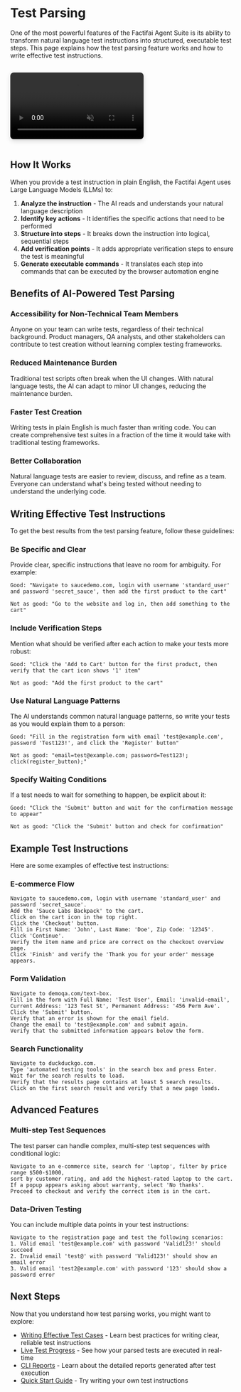 # Test Parsing

One of the most powerful features of the Factifai Agent Suite is its ability to transform natural language test instructions into structured, executable test steps. This page explains how the test parsing feature works and how to write effective test instructions.

<video controls autoplay loop muted class="feature-video">
  <source src="/assets/test-parsing-demo.mp4" type="video/mp4">
  Your browser does not support the video tag.
</video>

## How It Works

When you provide a test instruction in plain English, the Factifai Agent uses Large Language Models (LLMs) to:

1. **Analyze the instruction** - The AI reads and understands your natural language description
2. **Identify key actions** - It identifies the specific actions that need to be performed
3. **Structure into steps** - It breaks down the instruction into logical, sequential steps
4. **Add verification points** - It adds appropriate verification steps to ensure the test is meaningful
5. **Generate executable commands** - It translates each step into commands that can be executed by the browser automation engine

## Benefits of AI-Powered Test Parsing

### Accessibility for Non-Technical Team Members

Anyone on your team can write tests, regardless of their technical background. Product managers, QA analysts, and other stakeholders can contribute to test creation without learning complex testing frameworks.

### Reduced Maintenance Burden

Traditional test scripts often break when the UI changes. With natural language tests, the AI can adapt to minor UI changes, reducing the maintenance burden.

### Faster Test Creation

Writing tests in plain English is much faster than writing code. You can create comprehensive test suites in a fraction of the time it would take with traditional testing frameworks.

### Better Collaboration

Natural language tests are easier to review, discuss, and refine as a team. Everyone can understand what's being tested without needing to understand the underlying code.

## Writing Effective Test Instructions

To get the best results from the test parsing feature, follow these guidelines:

### Be Specific and Clear

Provide clear, specific instructions that leave no room for ambiguity. For example:

```
Good: "Navigate to saucedemo.com, login with username 'standard_user' and password 'secret_sauce', then add the first product to the cart"

Not as good: "Go to the website and log in, then add something to the cart"
```

### Include Verification Steps

Mention what should be verified after each action to make your tests more robust:

```
Good: "Click the 'Add to Cart' button for the first product, then verify that the cart icon shows '1' item"

Not as good: "Add the first product to the cart"
```

### Use Natural Language Patterns

The AI understands common natural language patterns, so write your tests as you would explain them to a person:

```
Good: "Fill in the registration form with email 'test@example.com', password 'Test123!', and click the 'Register' button"

Not as good: "email=test@example.com; password=Test123!; click(register_button);"
```

### Specify Waiting Conditions

If a test needs to wait for something to happen, be explicit about it:

```
Good: "Click the 'Submit' button and wait for the confirmation message to appear"

Not as good: "Click the 'Submit' button and check for confirmation"
```

## Example Test Instructions

Here are some examples of effective test instructions:

### E-commerce Flow

```
Navigate to saucedemo.com, login with username 'standard_user' and password 'secret_sauce'.
Add the 'Sauce Labs Backpack' to the cart.
Click on the cart icon in the top right.
Click the 'Checkout' button.
Fill in First Name: 'John', Last Name: 'Doe', Zip Code: '12345'.
Click 'Continue'.
Verify the item name and price are correct on the checkout overview page.
Click 'Finish' and verify the 'Thank you for your order' message appears.
```

### Form Validation

```
Navigate to demoqa.com/text-box.
Fill in the form with Full Name: 'Test User', Email: 'invalid-email', Current Address: '123 Test St', Permanent Address: '456 Perm Ave'.
Click the 'Submit' button.
Verify that an error is shown for the email field.
Change the email to 'test@example.com' and submit again.
Verify that the submitted information appears below the form.
```

### Search Functionality

```
Navigate to duckduckgo.com.
Type 'automated testing tools' in the search box and press Enter.
Wait for the search results to load.
Verify that the results page contains at least 5 search results.
Click on the first search result and verify that a new page loads.
```

## Advanced Features

### Multi-step Test Sequences

The test parser can handle complex, multi-step test sequences with conditional logic:

```
Navigate to an e-commerce site, search for 'laptop', filter by price range $500-$1000, 
sort by customer rating, and add the highest-rated laptop to the cart. 
If a popup appears asking about warranty, select 'No thanks'. 
Proceed to checkout and verify the correct item is in the cart.
```

### Data-Driven Testing

You can include multiple data points in your test instructions:

```
Navigate to the registration page and test the following scenarios:
1. Valid email 'test@example.com' with password 'Valid123!' should succeed
2. Invalid email 'test@' with password 'Valid123!' should show an email error
3. Valid email 'test2@example.com' with password '123' should show a password error
```

## Next Steps

Now that you understand how test parsing works, you might want to explore:

- [Writing Effective Test Cases](/guides/writing-test-cases) - Learn best practices for writing clear, reliable test instructions
- [Live Test Progress](/features/live-progress) - See how your parsed tests are executed in real-time
- [CLI Reports](/features/cli-reports) - Learn about the detailed reports generated after test execution
- [Quick Start Guide](/getting-started/quick-start) - Try writing your own test instructions

<style>
.feature-video {
  max-width: 100%;
  border-radius: 8px;
  box-shadow: 0 4px 12px rgba(0, 0, 0, 0.15);
  margin: 1rem 0;
}
</style>
